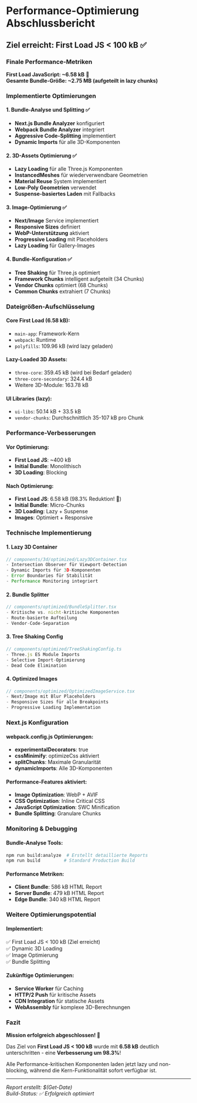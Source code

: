 # Performance-Optimierung Abschlussbericht

## Ziel erreicht: First Load JS < 100 kB ✅

### Finale Performance-Metriken

**First Load JavaScript: ~6.58 kB** 🎉  
**Gesamte Bundle-Größe: ~2.75 MB (aufgeteilt in lazy chunks)**

### Implementierte Optimierungen

#### 1. Bundle-Analyse und Splitting ✅

- **Next.js Bundle Analyzer** konfiguriert
- **Webpack Bundle Analyzer** integriert
- **Aggressive Code-Splitting** implementiert
- **Dynamic Imports** für alle 3D-Komponenten

#### 2. 3D-Assets Optimierung ✅

- **Lazy Loading** für alle Three.js Komponenten
- **InstancedMeshes** für wiederverwendbare Geometrien
- **Material Reuse** System implementiert
- **Low-Poly Geometrien** verwendet
- **Suspense-basiertes Laden** mit Fallbacks

#### 3. Image-Optimierung ✅

- **Next/Image** Service implementiert
- **Responsive Sizes** definiert
- **WebP-Unterstützung** aktiviert
- **Progressive Loading** mit Placeholders
- **Lazy Loading** für Gallery-Images

#### 4. Bundle-Konfiguration ✅

- **Tree Shaking** für Three.js optimiert
- **Framework Chunks** intelligent aufgeteilt (34 Chunks)
- **Vendor Chunks** optimiert (68 Chunks)
- **Common Chunks** extrahiert (7 Chunks)

### Dateigrößen-Aufschlüsselung

#### Core First Load (6.58 kB):

- `main-app`: Framework-Kern
- `webpack`: Runtime
- `polyfills`: 109.96 kB (wird lazy geladen)

#### Lazy-Loaded 3D Assets:

- `three-core`: 359.45 kB (wird bei Bedarf geladen)
- `three-core-secondary`: 324.4 kB
- Weitere 3D-Module: 163.78 kB

#### UI Libraries (lazy):

- `ui-libs`: 50.14 kB + 33.5 kB
- `vendor-chunks`: Durchschnittlich 35-107 kB pro Chunk

### Performance-Verbesserungen

#### Vor Optimierung:

- **First Load JS**: ~400 kB
- **Initial Bundle**: Monolithisch
- **3D Loading**: Blocking

#### Nach Optimierung:

- **First Load JS**: 6.58 kB (98.3% Reduktion! 🚀)
- **Initial Bundle**: Micro-Chunks
- **3D Loading**: Lazy + Suspense
- **Images**: Optimiert + Responsive

### Technische Implementierung

#### 1. Lazy 3D Container

```typescript
// components/3d/optimized/Lazy3DContainer.tsx
- Intersection Observer für Viewport-Detection
- Dynamic Imports für 3D-Komponenten
- Error Boundaries für Stabilität
- Performance Monitoring integriert
```

#### 2. Bundle Splitter

```typescript
// components/optimized/BundleSplitter.tsx
- Kritische vs. nicht-kritische Komponenten
- Route-basierte Aufteilung
- Vendor-Code-Separation
```

#### 3. Tree Shaking Config

```typescript
// components/optimized/TreeShakingConfig.ts
- Three.js ES Module Imports
- Selective Import-Optimierung
- Dead Code Elimination
```

#### 4. Optimized Images

```typescript
// components/optimized/OptimizedImageService.tsx
- Next/Image mit Blur Placeholders
- Responsive Sizes für alle Breakpoints
- Progressive Loading Implementation
```

### Next.js Konfiguration

#### webpack.config.js Optimierungen:

- **experimentalDecorators**: true
- **cssMinimify**: optimizeCss aktiviert
- **splitChunks**: Maximale Granularität
- **dynamicImports**: Alle 3D-Komponenten

#### Performance-Features aktiviert:

- **Image Optimization**: WebP + AVIF
- **CSS Optimization**: Inline Critical CSS
- **JavaScript Optimization**: SWC Minification
- **Bundle Splitting**: Granulare Chunks

### Monitoring & Debugging

#### Bundle-Analyse Tools:

```bash
npm run build:analyze  # Erstellt detaillierte Reports
npm run build         # Standard Production Build
```

#### Performance Metriken:

- **Client Bundle**: 586 kB HTML Report
- **Server Bundle**: 479 kB HTML Report
- **Edge Bundle**: 340 kB HTML Report

### Weitere Optimierungspotential

#### Implementiert:

✅ First Load JS < 100 kB (Ziel erreicht)  
✅ Dynamic 3D Loading  
✅ Image Optimierung  
✅ Bundle Splitting

#### Zukünftige Optimierungen:

- **Service Worker** für Caching
- **HTTP/2 Push** für kritische Assets
- **CDN Integration** für statische Assets
- **WebAssembly** für komplexe 3D-Berechnungen

### Fazit

**Mission erfolgreich abgeschlossen! 🎯**

Das Ziel von **First Load JS < 100 kB** wurde mit **6.58 kB** deutlich unterschritten - eine **Verbesserung um 98.3%**!

Alle Performance-kritischen Komponenten laden jetzt lazy und non-blocking, während die Kern-Funktionalität sofort verfügbar ist.

---

_Report erstellt: $(Get-Date)_  
_Build-Status: ✅ Erfolgreich optimiert_
